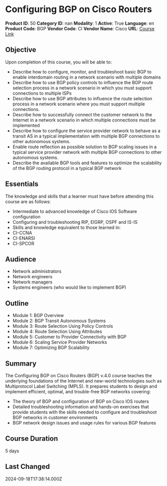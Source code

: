 # Configuring BGP on Cisco Routers

**Product ID**: 50
**Category ID**: nan
**Modality**: 1
**Active**: True
**Language**: en
**Product Code**: BGP
**Vendor Code**: CI
**Vendor Name**: Cisco
**URL**: [Course Link](https://www.fastlaneus.com/course/cisco-bgp)

## Objective
Upon completion of this course, you will be able to:


- Describe how to configure, monitor, and troubleshoot basic BGP to enable interdomain routing in a network scenario with multiple domains
- Describe how to use BGP policy controls to influence the BGP route selection process in a network scenario in which you must support connections to multiple ISPs
- Describe how to use BGP attributes to influence the route selection process in a network scenario where you must support multiple connections.
- Describe how to successfully connect the customer network to the Internet in a network scenario in which multiple connections must be implemented
- Describe how to configure the service provider network to behave as a transit AS in a typical implementation with multiple BGP connections to other autonomous systems.
- Enable route reflection as possible solution to BGP scaling issues in a typical service provider network with multiple BGP connections to other autonomous systems.
- Describe the available BGP tools and features to optimize the scalability of the BGP routing protocol in a typical BGP network

## Essentials
The knowledge and skills that a learner must have before attending this course are as follows:


- Intermediate to advanced knowledge of Cisco IOS Software configuration
- Configuring and troubleshooting RIP, EIGRP, OSPF and IS-IS
- Skills and knowledge equivalent to those learned in:
- CI-CCNA
- CI-ENARSI
- CI-SPCOR

## Audience
- Network administrators
- Network engineers
- Network managers
- Systems engineers (who would like to implement BGP)

## Outline
- Module 1: BGP Overview
- Module 2: BGP Transit Autonomous Systems
- Module 3: Route Selection Using Policy Controls
- Module 4: Route Selection Using Attributes
- Module 5: Customer to Provider Connectivity with BGP
- Module 6: Scaling Service Provider Networks
- Module 7: Optimizing BGP Scalability

## Summary
The Configuring BGP on Cisco Routers (BGP) v.4.0 course teaches the underlying foundations of the Internet and new-world technologies such as Multiprotocol Label Switching (MPLS). It prepares students to design and implement efficient, optimal, and trouble-free BGP networks covering:



- The theory of BGP and configuration of BGP on Cisco IOS routers
- Detailed troubleshooting information and hands-on exercises that provide students with the skills needed to configure and troubleshoot BGP networks in customer environments
- BGP network design issues and usage rules for various BGP features

## Course Duration
5 days

## Last Changed
2024-09-18T17:38:14.000Z
